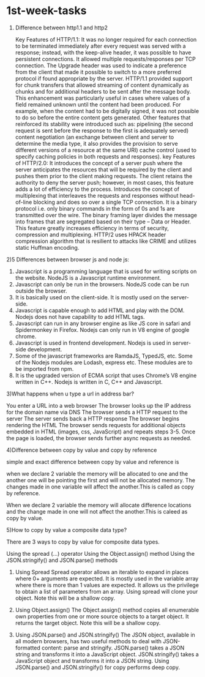 # 1st-week-tasks

1) Difference between http1.1 and http2
   
   Key Features of HTTP/1.1:
It was no longer required for each connection to be terminated immediately after every request was served with a response; instead, with the keep-alive header, it was possible to have persistent connections. It allowed multiple requests/responses per TCP connection.
The Upgrade header was used to indicate a preference from the client that made it possible to switch to a more preferred protocol if found appropriate by the server.
HTTP/1.1 provided support for chunk transfers that allowed streaming of content dynamically as chunks and for additional headers to be sent after the message body. This enhancement was particularly useful in cases where values of a field remained unknown until the content had been produced. For example, when the content had to be digitally signed, it was not possible to do so before the entire content gets generated.
Other features that reinforced its stability were introduced such as:
pipelining (the second request is sent before the response to the first is adequately served)
content negotiation (an exchange between client and server to determine the media type, it also provides the provision to serve different versions of a resource at the same URI)
cache control (used to specify caching policies in both requests and responses).
   key Features of HTTP/2.0:
It introduces the concept of a server push where the server anticipates the resources that will be required by the client and pushes them prior to the client making requests. The client retains the authority to deny the server push; however, in most cases, this feature adds a lot of efficiency to the process.
Introduces the concept of multiplexing that interleaves the requests and responses without head-of-line blocking and does so over a single TCP connection.
It is a binary protocol i.e. only binary commands in the form of 0s and 1s are transmitted over the wire. The binary framing layer divides the message into frames that are segregated based on their type – Data or Header. This feature greatly increases efficiency in terms of security, compression and multiplexing.
HTTP/2 uses HPACK header compression algorithm that is resilient to attacks like CRIME and utilizes static Huffman encoding.

2)5 Differences between browser js and node js:
    
1.	Javascript is a programming language that is used for writing scripts on the website.	NodeJS is a Javascript runtime environment.
2.	Javascript can only be run in the browsers.	NodeJS code can be run outside the browser.
3.	It is basically used on the client-side.	It is mostly used on the server-side.
4.	Javascript is capable enough to add HTML and play with the DOM.	Nodejs does not have capability to add HTML tags.
5.	Javascript can run in any browser engine as like JS core in safari and Spidermonkey in Firefox.	Nodejs can only run in V8 engine of google chrome.
6.	Javascript is used in frontend development.	Nodejs is used in server-side development.
7.	Some of the javascript frameworks are RamdaJS, TypedJS, etc.	Some of the Nodejs modules are Lodash, express etc. These modules are to be imported from npm.
8.	It is the upgraded version of ECMA script that uses Chrome’s V8 engine written in C++.	Nodejs is written in C, C++ and Javascript.

3)What happens when u type a url in address bar?
 
You enter a URL into a web browser
The browser looks up the IP address for the domain name via DNS
The browser sends a HTTP request to the server
The server sends back a HTTP response
The browser begins rendering the HTML
The browser sends requests for additional objects embedded in HTML (images, css, JavaScript) and repeats steps 3-5.
Once the page is loaded, the browser sends further async requests as needed.

4)Difference between copy by value and copy by reference

simple and exact difference between copy by value and reference is

when we declare 2 variable the memory will be allocated to one and the another one will be pointing the first and will not be allocated memory.
The changes made in one variable will affect the another.This is called as copy by reference.

When we declare 2 variable the memory will allocate difference locations and the change made in one will not affect the another.This is caleed as
copy by value.

5)How to copy by value a composite data type?

There are 3 ways to copy by value for composite data types.

Using the spread (...) operator
Using the Object.assign() method
Using the JSON.stringify() and JSON.parse() methods

1. Using Spread
Spread operator allows an iterable to expand in places where 0+ arguments are expected. 
It is mostly used in the variable array where there is more than 1 values are expected.
It allows us the privilege to obtain a list of parameters from an array.
Using spread will clone your object. Note this will be a shallow copy.

2. Using Object.assign()
The Object.assign() method copies all enumerable own properties from one or more source objects to a target object. 
It returns the target object. Note this will be a shallow copy.

3. Using JSON.parse() and JSON.stringify()
The JSON object, available in all modern browsers, has two useful methods to deal with JSON-formatted content: parse and stringify. 
JSON.parse() takes a JSON string and transforms it into a JavaScript object. 
JSON.stringify() takes a JavaScript object and transforms it into a JSON string.
Using JSON.parse() and JSON.stringify() for copy performs deep copy.
